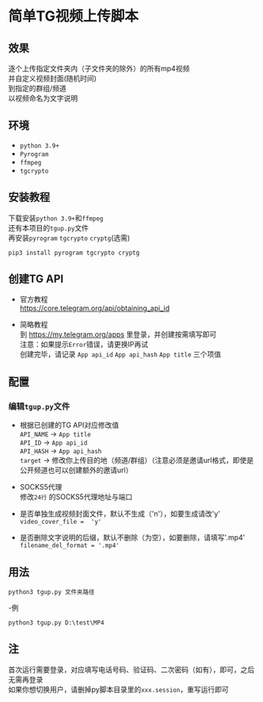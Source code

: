# 简单TG视频上传脚本


## 效果
逐个上传指定文件夹内（子文件夹的除外）的所有mp4视频  
并自定义视频封面(随机时间)  
到指定的群组/频道  
以视频命名为文字说明  


## 环境
- `python 3.9+`
- `Pyrogram`
- `ffmpeg`
- `tgcrypto`

## 安装教程
下载安装`python 3.9+`和`ffmpeg`   
还有本项目的`tgup.py`文件  
再安装`pyrogram` `tgcrypto` `cryptg`(选需)
```
pip3 install pyrogram tgcrypto cryptg
```


## 创建TG API
- 官方教程  
https://core.telegram.org/api/obtaining_api_id  
  
- 简略教程  
到 https://my.telegram.org/apps 里登录，并创建按需填写即可  
注意：如果提示`Error`错误，请更换IP再试  
创建完毕，请记录 `App api_id` `App api_hash` `App title` 三个项值  


## 配置
### 编辑`tgup.py`文件  
- 根据已创建的TG API对应修改值  
`API_NAME` → `App title`  
`API_ID` → `App api_id`  
`API_HASH` → `App api_hash`  
`target` → 修改你上传目的地（频道/群组）（注意必须是邀请url格式，即使是公开频道也可以创建额外的邀请url）
  
- SOCKS5代理  
修改`24行` 的SOCKS5代理地址与端口  
  
- 是否单独生成视频封面文件，默认不生成（'n'），如要生成请改'y'  
`video_cover_file =  'y' `  
  
- 是否删除文字说明的后缀，默认不删除（为空），如要删除，请填写'.mp4'  
`filename_del_format = '.mp4'`

## 用法
```
python3 tgup.py 文件夹路径
```
-例
```
python3 tgup.py D:\test\MP4
```

## 注  
首次运行需要登录，对应填写电话号码、验证码、二次密码（如有），即可，之后无需再登录  
如果你想切换用户，请删掉py脚本目录里的`xxx.session`，重写运行即可
